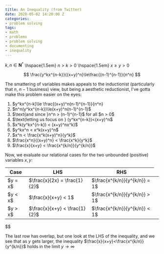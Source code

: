 ```yaml
---
title: An Inequality (from Twitter)
date: 2020-05-02 14:20:00 Z
categories:
- problem solving
tags:
- math
- problems
- problem solving
- documenting
- inequality
---
```


$k,n \in \textbf{N}^*$ \hspace{1.5em} $n > k > 0$ \hspace{1.5em} $x \ge y > 0$

$$
\frac{y^kx^{n-k}}{(x+y)^n}\le\frac{(n-1)^{n-1}}{n^n}
$$

The smattering of variables makes appeals to the inductionist (particularly that $n$, $n-1$ business) view, but being a aesthetic reductionist, I've gotta make this problem easier on the eyes:

<ol>
	<li>$y^kx^{n-k}\le \frac{(x+y)^n(n-1)^{n-1}}{n^n}</li>
	<li>$n^n(y^kx^{n-k})\le(x+y)^n(n-1)^{n-1}$</li>
	<li>$\text{and since }n^n > (n-1)^{n-1}$ for all $n > 0$</li>
	<li>$\text{letting us focus on } (y^kx^{n-k})<(x+y)^n$</li>
	<li>$x^k(y^kx^{n-k}) < (x+y)^nx^k)$</li>
	<li>$y^kx^n < x^k(x+y)^n$</li>
	<li>$x^n < \frac{x^k(x+y)^n}{y^k}$</li>
	<li>$\frac{x^n}{(x+y)^n} < \frac{x^k}{y^k}$</li>
	<li>$\frac{x}{x+y} < \frac{x^{k/n}}{y^{k/n}}$</li>
</ol>

Now, we evaluate our relational cases for the two unbounded (positive) variables $x,y$:

<table>
<thead>
	<th>Case</th>
	<th>LHS</th>
	<th>RHS</th>
</thead>
<tbody>
  <tr>
    <td>$y = x$</td>
    <td>$\frac{x}{2x} = \frac{1}{2}$</td>
    <td>$\frac{x^{k/n}}{y^{k/n}} = 1$</td>
  </tr>
  <tr>
    <td>$y < x$</td>
    <td>$\frac{x}{x+y} < 1$</td>
    <td>$\frac{x^{k/n}}{y^{k/n}} > 1$<td>
  </tr>
  <tr>
    <td>$y > x$</td>
    <td>$\frac{x}{x+y} < \frac{1}{2}$</td>
    <td>$\frac{x^{k/n}}{y^{k/n}} < 1$</td>
  </tr>
</tbody>
</table>
$$

The last row has overlap, but one look at the LHS of the inequality, and we see that as $y$ gets larger, the inequality $\frac{x}{x+y}<\frac{x^{k/n}}{y^{k/n}}$ holds in the limit $y\to\infty$

